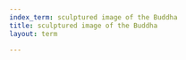 ```yaml
---
index_term: sculptured image of the Buddha
title: sculptured image of the Buddha
layout: term

---
```

